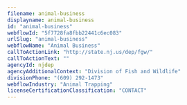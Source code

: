 ```yaml
---
filename: animal-business
displayname: animal-business
id: "animal-business"
webflowId: "5f7728fa8fbb22441c6ec083"
urlSlug: "animal-business"
webflowName: "Animal Business"
callToActionLink: "http://state.nj.us/dep/fgw/"
callToActionText: ""
agencyId: njdep
agencyAdditionalContext: "Division of Fish and Wildlife"
divisionPhone: "(609) 292-1473"
webflowIndustry: "Animal Trapping"
licenseCertificationClassification: "CONTACT"
---
```

